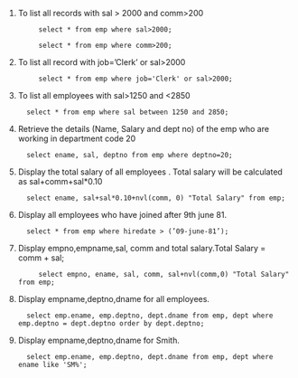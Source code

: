 1. To list all records with sal > 2000 and comm>200

            select * from emp where sal>2000;

            select * from emp where comm>200; 

2. To list all record with job=’Clerk’ or sal>2000
      
            select * from emp where job='Clerk' or sal>2000;

3. To list all employees with sal>1250 and <2850
      
         select * from emp where sal between 1250 and 2850;



4. Retrieve the details (Name, Salary and dept no) of the emp who are working in department code 20

         select ename, sal, deptno from emp where deptno=20;


5. Display the total salary of all employees . Total salary will be calculated as sal+comm+sal*0.10

         select ename, sal+sal*0.10+nvl(comm, 0) "Total Salary" from emp;


6. Display all employees who have joined after 9th june 81.

         select * from emp where hiredate > (’09-june-81’);


7. Display empno,empname,sal, comm and total salary.Total Salary = comm + sal; 

            select empno, ename, sal, comm, sal+nvl(comm,0) "Total Salary" from emp;


8. Display empname,deptno,dname for all employees.

   
         select emp.ename, emp.deptno, dept.dname from emp, dept where emp.deptno = dept.deptno order by dept.deptno;


9. Display empname,deptno,dname for Smith. 

         select emp.ename, emp.deptno, dept.dname from emp, dept where ename like 'SM%';

